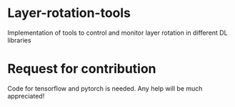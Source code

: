 # Layer-rotation-tools
Implementation of tools to control and monitor layer rotation in different DL libraries

# Request for contribution
Code for tensorflow and pytorch is needed. Any help will be much appreciated!

